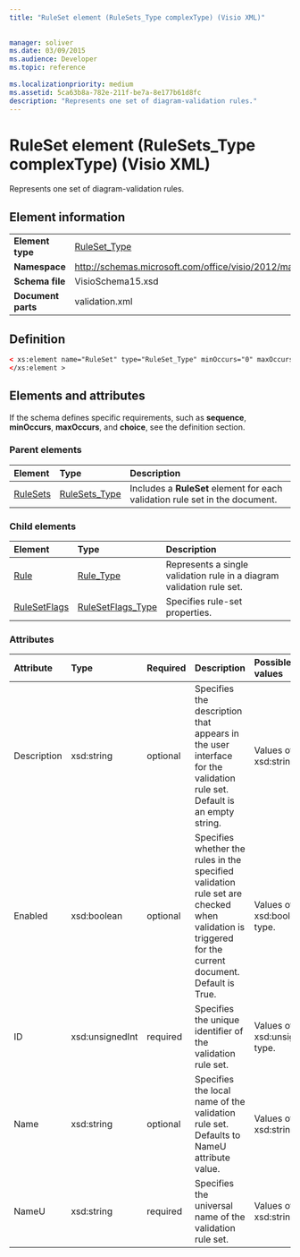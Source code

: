 ```yaml
---
title: "RuleSet element (RuleSets_Type complexType) (Visio XML)"
 
 
manager: soliver
ms.date: 03/09/2015
ms.audience: Developer
ms.topic: reference
 
ms.localizationpriority: medium
ms.assetid: 5ca63b8a-782e-211f-be7a-8e177b61d8fc
description: "Represents one set of diagram-validation rules."
---
```


# RuleSet element (RuleSets_Type complexType) (Visio XML)

Represents one set of diagram-validation rules.
  
## Element information

|||
|:-----|:-----|
|**Element type** <br/> |[RuleSet_Type](ruleset_type-complextypevisio-xml.md) <br/> |
|**Namespace** <br/> |http://schemas.microsoft.com/office/visio/2012/main  <br/> |
|**Schema file** <br/> |VisioSchema15.xsd  <br/> |
|**Document parts** <br/> |validation.xml  <br/> |
   
## Definition

```XML
< xs:element name="RuleSet" type="RuleSet_Type" minOccurs="0" maxOccurs="unbounded" >
</xs:element >
```

## Elements and attributes

If the schema defines specific requirements, such as **sequence**, **minOccurs**, **maxOccurs**, and **choice**, see the definition section. 
  
### Parent elements

|**Element**|**Type**|**Description**|
|:-----|:-----|:-----|
|[RuleSets](rulesets-element-validation_type-complextypevisio-xml.md) <br/> |[RuleSets_Type](rulesets_type-complextypevisio-xml.md) <br/> |Includes a **RuleSet** element for each validation rule set in the document.  <br/> |
   
### Child elements

|**Element**|**Type**|**Description**|
|:-----|:-----|:-----|
|[Rule](rule-element-ruleset_type-complextypevisio-xml.md) <br/> |[Rule_Type](rule_type-complextypevisio-xml.md) <br/> |Represents a single validation rule in a diagram validation rule set.  <br/> |
|[RuleSetFlags](rulesetflags-element-ruleset_type-complextypevisio-xml.md) <br/> |[RuleSetFlags_Type](rulesetflags_type-complextypevisio-xml.md) <br/> |Specifies rule-set properties.  <br/> |
   
### Attributes

|**Attribute**|**Type**|**Required**|**Description**|**Possible values**|
|:-----|:-----|:-----|:-----|:-----|
|Description  <br/> |xsd:string  <br/> |optional  <br/> |Specifies the description that appears in the user interface for the validation rule set. Default is an empty string.  <br/> |Values of the xsd:string type.  <br/> |
|Enabled  <br/> |xsd:boolean  <br/> |optional  <br/> |Specifies whether the rules in the specified validation rule set are checked when validation is triggered for the current document. Default is True.  <br/> |Values of the xsd:boolean type.  <br/> |
|ID  <br/> |xsd:unsignedInt  <br/> |required  <br/> |Specifies the unique identifier of the validation rule set.  <br/> |Values of the xsd:unsignedInt type.  <br/> |
|Name  <br/> |xsd:string  <br/> |optional  <br/> |Specifies the local name of the validation rule set. Defaults to NameU attribute value.  <br/> |Values of the xsd:string type.  <br/> |
|NameU  <br/> |xsd:string  <br/> |required  <br/> |Specifies the universal name of the validation rule set.  <br/> |Values of the xsd:string type.  <br/> |
   

